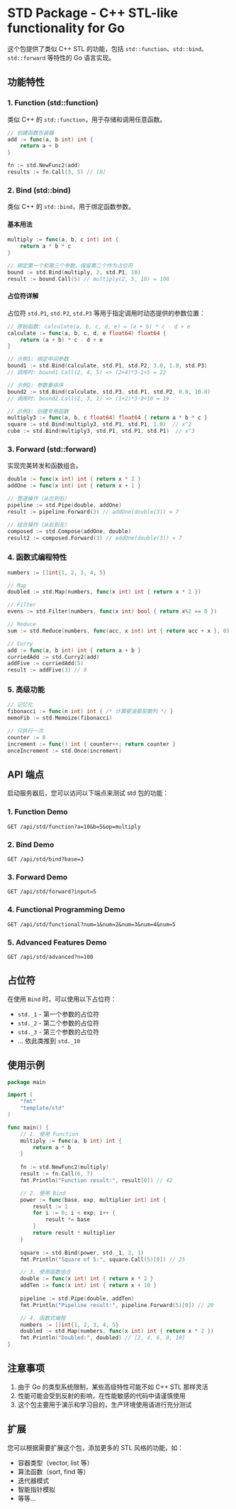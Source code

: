 # STD Package - C++ STL-like functionality for Go

这个包提供了类似 C++ STL 的功能，包括 `std::function`、`std::bind`、`std::forward` 等特性的 Go 语言实现。

## 功能特性

### 1. Function (std::function)
类似 C++ 的 `std::function`，用于存储和调用任意函数。

```go
// 创建函数包装器
add := func(a, b int) int {
    return a + b
}

fn := std.NewFunc2(add)
results := fn.Call(3, 5) // [8]
```

### 2. Bind (std::bind)
类似 C++ 的 `std::bind`，用于绑定函数参数。

#### 基本用法
```go
multiply := func(a, b, c int) int {
    return a * b * c
}

// 绑定第一个和第三个参数，保留第二个作为占位符
bound := std.Bind(multiply, 2, std.P1, 10)
result := bound.Call(5) // multiply(2, 5, 10) = 100
```

#### 占位符详解
占位符 `std.P1`, `std.P2`, `std.P3` 等用于指定调用时动态提供的参数位置：

```go
// 原始函数: calculate(a, b, c, d, e) = (a + b) * c - d + e
calculate := func(a, b, c, d, e float64) float64 {
    return (a + b) * c - d + e
}

// 示例1: 绑定中间参数
bound1 := std.Bind(calculate, std.P1, std.P2, 3.0, 1.0, std.P3)
// 调用时: bound1.Call(2, 4, 5) => (2+4)*3-1+5 = 22

// 示例2: 参数重排序
bound2 := std.Bind(calculate, std.P3, std.P1, std.P2, 0.0, 10.0)
// 调用时: bound2.Call(2, 3, 1) => (1+2)*3-0+10 = 19

// 示例3: 创建专用函数
multiply3 := func(a, b, c float64) float64 { return a * b * c }
square := std.Bind(multiply3, std.P1, std.P1, 1.0)  // x^2
cube := std.Bind(multiply3, std.P1, std.P1, std.P1)  // x^3
```

### 3. Forward (std::forward)
实现完美转发和函数组合。

```go
double := func(x int) int { return x * 2 }
addOne := func(x int) int { return x + 1 }

// 管道操作（从左到右）
pipeline := std.Pipe(double, addOne)
result := pipeline.Forward(3) // addOne(double(3)) = 7

// 组合操作（从右到左）
composed := std.Compose(addOne, double)
result2 := composed.Forward(3) // addOne(double(3)) = 7
```

### 4. 函数式编程特性

```go
numbers := []int{1, 2, 3, 4, 5}

// Map
doubled := std.Map(numbers, func(x int) int { return x * 2 })

// Filter
evens := std.Filter(numbers, func(x int) bool { return x%2 == 0 })

// Reduce
sum := std.Reduce(numbers, func(acc, x int) int { return acc + x }, 0)

// Curry
add := func(a, b int) int { return a + b }
curriedAdd := std.Curry2(add)
addFive := curriedAdd(5)
result := addFive(3) // 8
```

### 5. 高级功能

```go
// 记忆化
fibonacci := func(n int) int { /* 计算斐波那契数列 */ }
memoFib := std.Memoize(fibonacci)

// 只执行一次
counter := 0
increment := func() int { counter++; return counter }
onceIncrement := std.Once(increment)
```

## API 端点

启动服务器后，您可以访问以下端点来测试 std 包的功能：

### 1. Function Demo
```
GET /api/std/function?a=10&b=5&op=multiply
```

### 2. Bind Demo
```
GET /api/std/bind?base=3
```

### 3. Forward Demo
```
GET /api/std/forward?input=5
```

### 4. Functional Programming Demo
```
GET /api/std/functional?num=1&num=2&num=3&num=4&num=5
```

### 5. Advanced Features Demo
```
GET /api/std/advanced?n=100
```

## 占位符

在使用 `Bind` 时，可以使用以下占位符：

- `std._1` - 第一个参数的占位符
- `std._2` - 第二个参数的占位符
- `std._3` - 第三个参数的占位符
- ... 依此类推到 `std._10`

## 使用示例

```go
package main

import (
    "fmt"
    "template/std"
)

func main() {
    // 1. 使用 Function
    multiply := func(a, b int) int {
        return a * b
    }
    
    fn := std.NewFunc2(multiply)
    result := fn.Call(6, 7)
    fmt.Println("Function result:", result[0]) // 42

    // 2. 使用 Bind
    power := func(base, exp, multiplier int) int {
        result := 1
        for i := 0; i < exp; i++ {
            result *= base
        }
        return result * multiplier
    }
    
    square := std.Bind(power, std._1, 2, 1)
    fmt.Println("Square of 5:", square.Call(5)[0]) // 25

    // 3. 使用函数组合
    double := func(x int) int { return x * 2 }
    addTen := func(x int) int { return x + 10 }
    
    pipeline := std.Pipe(double, addTen)
    fmt.Println("Pipeline result:", pipeline.Forward(5)[0]) // 20

    // 4. 函数式编程
    numbers := []int{1, 2, 3, 4, 5}
    doubled := std.Map(numbers, func(x int) int { return x * 2 })
    fmt.Println("Doubled:", doubled) // [2, 4, 6, 8, 10]
}
```

## 注意事项

1. 由于 Go 的类型系统限制，某些高级特性可能不如 C++ STL 那样灵活
2. 性能可能会受到反射的影响，在性能敏感的代码中请谨慎使用
3. 这个包主要用于演示和学习目的，生产环境使用请进行充分测试

## 扩展

您可以根据需要扩展这个包，添加更多的 STL 风格的功能，如：

- 容器类型（vector, list 等）
- 算法函数（sort, find 等）
- 迭代器模式
- 智能指针模拟
- 等等...
